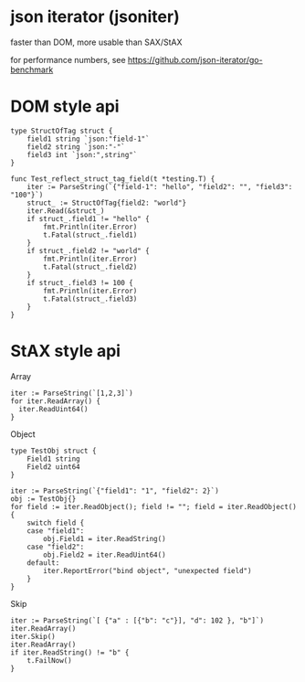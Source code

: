 # json iterator (jsoniter)

faster than DOM, more usable than SAX/StAX

for performance numbers, see https://github.com/json-iterator/go-benchmark

# DOM style api

```
type StructOfTag struct {
	field1 string `json:"field-1"`
	field2 string `json:"-"`
	field3 int `json:",string"`
}

func Test_reflect_struct_tag_field(t *testing.T) {
	iter := ParseString(`{"field-1": "hello", "field2": "", "field3": "100"}`)
	struct_ := StructOfTag{field2: "world"}
	iter.Read(&struct_)
	if struct_.field1 != "hello" {
		fmt.Println(iter.Error)
		t.Fatal(struct_.field1)
	}
	if struct_.field2 != "world" {
		fmt.Println(iter.Error)
		t.Fatal(struct_.field2)
	}
	if struct_.field3 != 100 {
		fmt.Println(iter.Error)
		t.Fatal(struct_.field3)
	}
}
```

# StAX style api

Array

```
iter := ParseString(`[1,2,3]`)
for iter.ReadArray() {
  iter.ReadUint64()
}
```

Object

```
type TestObj struct {
    Field1 string
    Field2 uint64
}
```

```
iter := ParseString(`{"field1": "1", "field2": 2}`)
obj := TestObj{}
for field := iter.ReadObject(); field != ""; field = iter.ReadObject() {
    switch field {
    case "field1":
        obj.Field1 = iter.ReadString()
    case "field2":
        obj.Field2 = iter.ReadUint64()
    default:
        iter.ReportError("bind object", "unexpected field")
    }
}
```

Skip

```
iter := ParseString(`[ {"a" : [{"b": "c"}], "d": 102 }, "b"]`)
iter.ReadArray()
iter.Skip()
iter.ReadArray()
if iter.ReadString() != "b" {
    t.FailNow()
}
```